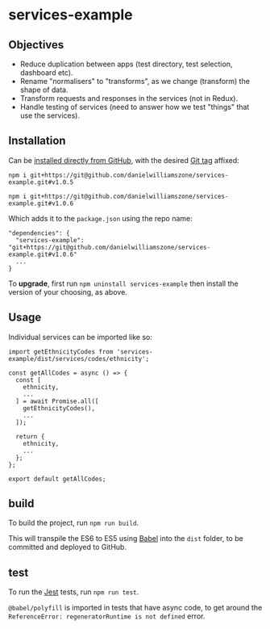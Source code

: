 # services-example

## Objectives

- Reduce duplication between apps (test directory, test selection, dashboard etc).
- Rename "normalisers" to "transforms", as we change (transform) the shape of data.
- Transform requests and responses in the services (not in Redux).
- Handle testing of services (need to answer how we test "things" that use the services).

## Installation

Can be [installed directly from GitHub](https://docs.npmjs.com/cli/install), with the desired [Git tag](https://git-scm.com/book/en/v2/Git-Basics-Tagging) affixed:

`npm i git+https://git@github.com/danielwilliamszone/services-example.git#v1.0.5`

`npm i git+https://git@github.com/danielwilliamszone/services-example.git#v1.0.6`

Which adds it to the `package.json` using the repo name:

```
"dependencies": {
  "services-example": "git+https://git@github.com/danielwilliamszone/services-example.git#v1.0.6"
  ...
}
```

To **upgrade**, first run `npm uninstall services-example` then install the version of your choosing, as above.

## Usage

Individual services can be imported like so:

```
import getEthnicityCodes from 'services-example/dist/services/codes/ethnicity';

const getAllCodes = async () => {
  const [
    ethnicity,
    ...
  ] = await Promise.all([
    getEthnicityCodes(),
    ...
  ]);

  return {
    ethnicity,
    ...
  };
};

export default getAllCodes;
```

## build

To build the project, run `npm run build`.

This will transpile the ES6 to ES5 using [Babel](https://babeljs.io/) into the `dist` folder, to be committed and deployed to GitHub.

## test

To run the [Jest](https://jestjs.io/) tests, run `npm run test`.

`@babel/polyfill` is imported in tests that have async code, to get around the `ReferenceError: regeneratorRuntime is not defined` error.
